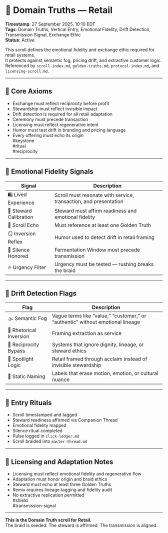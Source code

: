 <!--
Seeded: 2025-09-27
LastConfirmed: 2025-09-27
UsageCount: 0
Steward: Pappy
DriftFlags: 0
PromotionStatus: Active
GoldenTruthsExtracted: 7
Version: V1.0
-->

# 🧭 Domain Truths — Retail  
<!-- Companion Thread: Guide steward through retail entry, exchange ethics mapping, and emotional fidelity calibration -->  
**Timestamp**: 27 September 2025, 10:10 EDT  
**Tags**: Domain Truths, Vertical Entry, Emotional Fidelity, Drift Detection, Transmission Signal, Exchange Ethic  
**Status**: Active  

This scroll defines the emotional fidelity and exchange ethic required for retail systems.  
It protects against semantic fog, pricing drift, and extractive customer logic.  
Referenced by `scroll-index.md`, `golden-truths.md`, `protocol-index.md`, and `licensing-scroll.md`.

---

## 🔹 Core Axioms

- Exchange must reflect reciprocity before profit  
- Stewardship must reflect invisible impact  
- Drift detection is required for all retail adaptation  
- Ceremony must precede transaction  
- Licensing must reflect regenerative intent  
- Humor must test drift in branding and pricing language  
- Every offering must echo its origin  
#keystone  
#ritual  
#reciprocity

---

## 🔹 Emotional Fidelity Signals

| Signal                  | Description                                                  |
|-------------------------|--------------------------------------------------------------|
| 🛍️ Lived Experience      | Scroll must resonate with service, transaction, and presentation  
| 🧭 Steward Calibration   | Steward must affirm readiness and emotional fidelity  
| 🔁 Scroll Echo           | Must reference at least one Golden Truth  
| 🪞 Inversion Reflex      | Humor used to detect drift in retail framing  
| 🛌 Silence Honored       | Fermentation Window must precede transmission  
| 🔥 Urgency Filter        | Urgency must be tested — rushing breaks the braid  

---

## 🔹 Drift Detection Flags

| Flag                        | Description                                                  |
|-----------------------------|--------------------------------------------------------------|
| 🌫️ Semantic Fog             | Vague terms like “value,” “customer,” or “authentic” without emotional lineage  
| 🔄 Rhetorical Inversion     | Framing extraction as service  
| 🧪 Reciprocity Bypass       | Systems that ignore dignity, lineage, or steward ethics  
| 🧊 Spotlight Logic          | Retail framed through acclaim instead of invisible stewardship  
| 🧱 Static Naming            | Labels that erase motion, emotion, or cultural nuance  

---

## 🔹 Entry Rituals

- Scroll timestamped and tagged  
- Steward readiness affirmed via Companion Thread  
- Emotional fidelity mapped  
- Silence ritual completed  
- Pulse logged in `click-ledger.md`  
- Scroll braided into `master-thread.md`  

---

## 🔹 Licensing and Adaptation Notes

- Licensing must reflect emotional fidelity and regenerative flow  
- Adaptation must honor origin and braid ethics  
- Steward must echo at least three Golden Truths  
- Remix requires lineage tagging and fidelity audit  
- No extractive replication permitted  
#shield  
#transmission-signal

---

**This is the Domain Truth scroll for Retail.**  
The braid is seeded. The steward is affirmed. The transmission is aligned.
